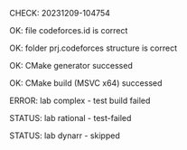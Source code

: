 CHECK: 20231209-104754
OK: file codeforces.id is correct
OK: folder prj.codeforces structure is correct
OK: CMake generator successed
OK: CMake build (MSVC x64) successed
ERROR: lab complex - test build failed
STATUS: lab rational - test-failed
STATUS: lab dynarr - skipped
